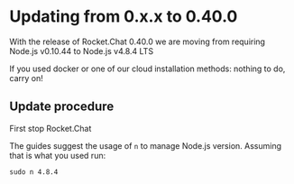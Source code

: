 # Updating from 0.x.x to 0.40.0

With the release of Rocket.Chat 0.40.0 we are moving from requiring Node.js v0.10.44 to Node.js v4.8.4 LTS

If you used docker or one of our cloud installation methods: nothing to do, carry on!

## Update procedure

First stop Rocket.Chat

The guides suggest the usage of `n` to manage Node.js version. Assuming that is what you used run:

```
sudo n 4.8.4
```
